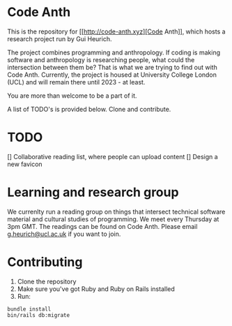 
# Code Anth

This is the repository for [[http://code-anth.xyz][Code Anth]], which hosts a research project run by Gui Heurich.

The project combines programming and anthropology. If coding is making software and anthropology is researching people, what could the intersection between them be? That is what we are trying to find out with Code Anth. Currently, the project is housed at University College London (UCL) and will remain there until 2023 - at least.

You are more than welcome to be a part of it.

A list of TODO's is provided below. Clone and contribute.

# TODO

[] Collaborative reading list, where people can upload content
[] Design a new favicon

# Learning and research group

We currenlty run a reading group on things that intersect technical software material and cultural studies of programming. We meet every Thursday at 3pm GMT. The readings can be found on Code Anth. Please email g.heurich@ucl.ac.uk if you want to join.

# Contributing

1. Clone the repository
2. Make sure you've got Ruby and Ruby on Rails installed
3. Run:

``` shell
bundle install
bin/rails db:migrate
```
